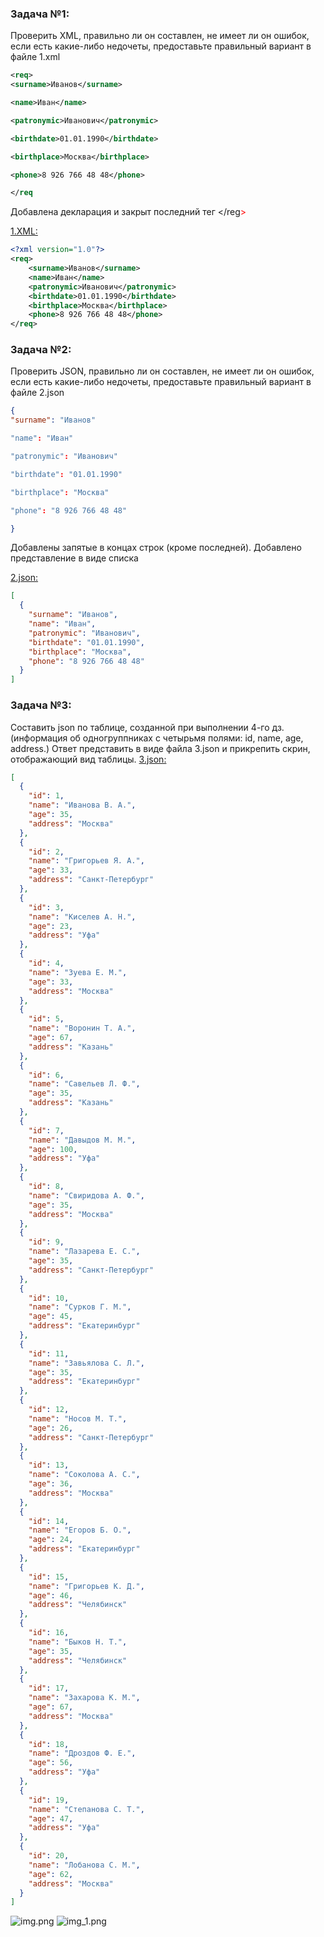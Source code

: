### Задача №1: 
Проверить XML, правильно ли он составлен, не имеет ли он ошибок, если есть какие-либо недочеты, предоставьте правильный вариант в файле 1.xml
```xml
<req>
<surname>Иванов</surname>

<name>Иван</name>

<patronymic>Иванович</patronymic>

<birthdate>01.01.1990</birthdate>

<birthplace>Москва</birthplace>

<phone>8 926 766 48 48</phone>

</req
```
Добавлена декларация и закрыт последний тег </reg<font color=red >></font>

[1.XML:](1.XML)
```xml
<?xml version="1.0"?>
<req>
	<surname>Иванов</surname>
	<name>Иван</name>
	<patronymic>Иванович</patronymic>
	<birthdate>01.01.1990</birthdate>
	<birthplace>Москва</birthplace>
	<phone>8 926 766 48 48</phone>
</req>
```
### Задача №2: 
Проверить JSON, правильно ли он составлен, не имеет ли он ошибок, если есть какие-либо недочеты, предоставьте правильный вариант в файле 2.json
```json
{
"surname": "Иванов"

"name": "Иван"

"patronymic": "Иванович"

"birthdate": "01.01.1990"

"birthplace": "Москва"

"phone": "8 926 766 48 48"

}
```
Добавлены запятые в концах строк (кроме последней). Добавлено представление в виде списка

[2.json:](2.json)
```json
[
  {
    "surname": "Иванов",
    "name": "Иван",
    "patronymic": "Иванович",
    "birthdate": "01.01.1990",
    "birthplace": "Москва",
    "phone": "8 926 766 48 48"
  }
]
```
### Задача №3: 
Составить json по таблице, созданной при выполнении 4-го дз. (информация об одногруппниках с четырьмя полями: id, name, age, address.) Ответ представить в виде файла 3.json и прикрепить скрин, отображающий вид таблицы.
[3.json:](3.json)
```json
[
  {
    "id": 1,
    "name": "Иванова В. А.",
    "age": 35,
    "address": "Москва"
  },
  {
    "id": 2,
    "name": "Григорьев Я. А.",
    "age": 33,
    "address": "Санкт-Петербург"
  },
  {
    "id": 3,
    "name": "Киселев А. Н.",
    "age": 23,
    "address": "Уфа"
  },
  {
    "id": 4,
    "name": "Зуева Е. М.",
    "age": 33,
    "address": "Москва"
  },
  {
    "id": 5,
    "name": "Воронин Т. А.",
    "age": 67,
    "address": "Казань"
  },
  {
    "id": 6,
    "name": "Савельев Л. Ф.",
    "age": 35,
    "address": "Казань"
  },
  {
    "id": 7,
    "name": "Давыдов М. М.",
    "age": 100,
    "address": "Уфа"
  },
  {
    "id": 8,
    "name": "Свиридова А. Ф.",
    "age": 35,
    "address": "Москва"
  },
  {
    "id": 9,
    "name": "Лазарева Е. С.",
    "age": 35,
    "address": "Санкт-Петербург"
  },
  {
    "id": 10,
    "name": "Сурков Г. М.",
    "age": 45,
    "address": "Екатеринбург"
  },
  {
    "id": 11,
    "name": "Завьялова С. Л.",
    "age": 35,
    "address": "Екатеринбург"
  },
  {
    "id": 12,
    "name": "Носов М. Т.",
    "age": 26,
    "address": "Санкт-Петербург"
  },
  {
    "id": 13,
    "name": "Соколова А. С.",
    "age": 36,
    "address": "Москва"
  },
  {
    "id": 14,
    "name": "Егоров Б. О.",
    "age": 24,
    "address": "Екатеринбург"
  },
  {
    "id": 15,
    "name": "Григорьев К. Д.",
    "age": 46,
    "address": "Челябинск"
  },
  {
    "id": 16,
    "name": "Быков Н. Т.",
    "age": 35,
    "address": "Челябинск"
  },
  {
    "id": 17,
    "name": "Захарова К. М.",
    "age": 67,
    "address": "Москва"
  },
  {
    "id": 18,
    "name": "Дроздов Ф. Е.",
    "age": 56,
    "address": "Уфа"
  },
  {
    "id": 19,
    "name": "Степанова С. Т.",
    "age": 47,
    "address": "Уфа"
  },
  {
    "id": 20,
    "name": "Лобанова С. М.",
    "age": 62,
    "address": "Москва"
  }
]
```
![img.png](img.png)
![img_1.png](img_1.png)